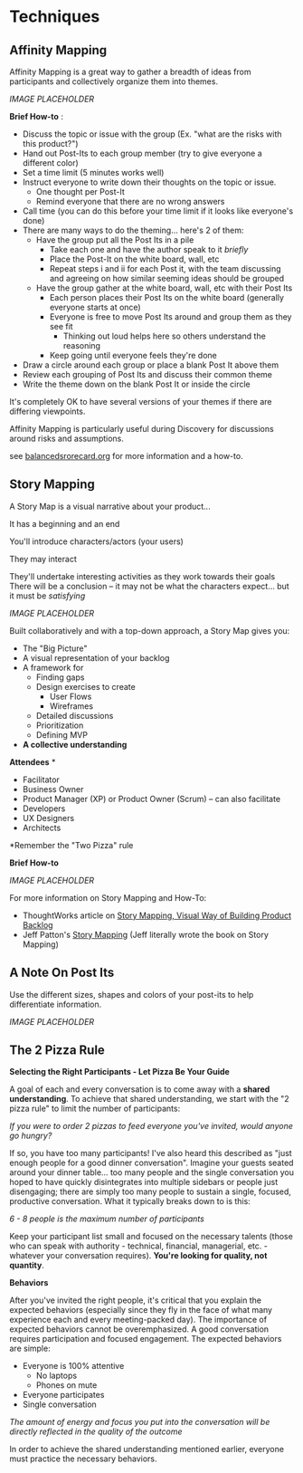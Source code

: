 # Techniques



## Affinity Mapping

Affinity Mapping is a great way to gather a breadth of ideas from participants and collectively organize them into themes.

_IMAGE PLACEHOLDER_

**Brief How-to** :

- Discuss the topic or issue with the group (Ex. &quot;what are the risks with this product?&quot;)
- Hand out Post-Its to each group member (try to give everyone a different color)
- Set a time limit (5 minutes works well)
- Instruct everyone to write down their thoughts on the topic or issue.
  - One thought per Post-It
  - Remind everyone that there are no wrong answers
- Call time (you can do this before your time limit if it looks like everyone&#39;s done)
- There are many ways to do the theming... here&#39;s 2 of them:
  - Have the group put all the Post Its in a pile
    - Take each one and have the author speak to it _briefly_
    - Place the Post-It on the white board, wall, etc
    - Repeat steps i and ii for each Post it, with the team discussing and agreeing on how similar seeming ideas should be grouped
  - Have the group gather at the white board, wall, etc with their Post Its
    - Each person places their Post Its on the white board (generally everyone starts at once)
    - Everyone is free to move Post Its around and group them as they see fit
      - Thinking out loud helps here so others understand the reasoning
    - Keep going until everyone feels they&#39;re done 
- Draw a circle around each group or place a blank Post It above them
- Review each grouping of Post Its and discuss their common theme
- Write the theme down on the blank Post It or inside the circle

It&#39;s completely OK to have several versions of your themes if there are differing viewpoints.

Affinity Mapping is particularly useful during Discovery for discussions around risks and assumptions.

see [balancedsrorecard.org](http://www.balancedscorecard.org/portals/0/pdf/affinity.pdf) for more information and a how-to.


## Story Mapping

A Story Map is a visual narrative about your product...

It has a beginning and an end

You&#39;ll introduce characters/actors (your users)

They may interact

They&#39;ll undertake interesting activities as they work towards their goals
There will be a conclusion – it may not be what the characters expect... but it must be _satisfying_ 

_IMAGE PLACEHOLDER_

Built collaboratively and with a top-down approach, a Story Map gives you:

- The &quot;Big Picture&quot;
- A visual representation of your backlog
- A framework for
  - Finding gaps
  - Design exercises to create
    - User Flows
    - Wireframes
  - Detailed discussions
  - Prioritization
  - Defining MVP
- **A collective understanding**

**Attendees** \*

- Facilitator
- Business Owner
- Product Manager (XP) or Product Owner (Scrum) – can also facilitate
- Developers
- UX Designers
- Architects

\*Remember the &quot;Two Pizza&quot; rule

**Brief How-to**

_IMAGE PLACEHOLDER_


For more information on Story Mapping and How-To:

- ThoughtWorks article on [Story Mapping, Visual Way of Building Product Backlog](https://www.thoughtworks.com/insights/blog/story-mapping-visual-way-building-product-backlog)
- Jeff Patton&#39;s [Story Mapping](http://www.amazon.com/User-Story-Mapping-Discover-Product/dp/1491904909/ref=sr_1_1?s=books&amp;ie=UTF8&amp;qid=1460395028&amp;sr=1-1&amp;keywords=user+story+mapping) (Jeff literally wrote the book on Story Mapping)



## A Note On Post Its

Use the different sizes, shapes and colors of your post-its to help differentiate information.

_IMAGE PLACEHOLDER_


## The 2 Pizza Rule

**Selecting the Right Participants - Let Pizza Be Your Guide**

A goal of each and every conversation is to come away with a **shared understanding**.  To achieve that shared understanding, we start with the &quot;2 pizza rule&quot; to limit the number of participants:

_If you were to order 2 pizzas to feed everyone you&#39;ve invited, would anyone go hungry?_

If so, you have too many participants!  I&#39;ve also heard this described as &quot;just enough people for a good dinner conversation&quot;.  Imagine your guests seated around your dinner table… too many people and the single conversation you hoped to have quickly disintegrates into multiple sidebars or people just disengaging; there are simply too many people to sustain a single, focused, productive conversation.  What it typically breaks down to is this:

_6 - 8 people is the maximum number of participants_

Keep your participant list small and focused on the necessary talents (those who can speak with authority - technical, financial, managerial, etc. - whatever your conversation requires).   **You&#39;re looking for quality, not quantity**.

**Behaviors**

After you&#39;ve invited the right people, it&#39;s critical that you explain the expected behaviors (especially since they fly in the face of what many experience each and every meeting-packed day). The importance of expected behaviors cannot be overemphasized.  A good conversation requires participation and focused engagement.  The expected behaviors are simple:

- Everyone is 100% attentive
  - No laptops
  - Phones on mute
- Everyone participates
- Single conversation

_The amount of energy and focus you put into the conversation will be directly reflected in the quality of the outcome_

In order to achieve the shared understanding mentioned earlier, everyone must practice the necessary behaviors.
